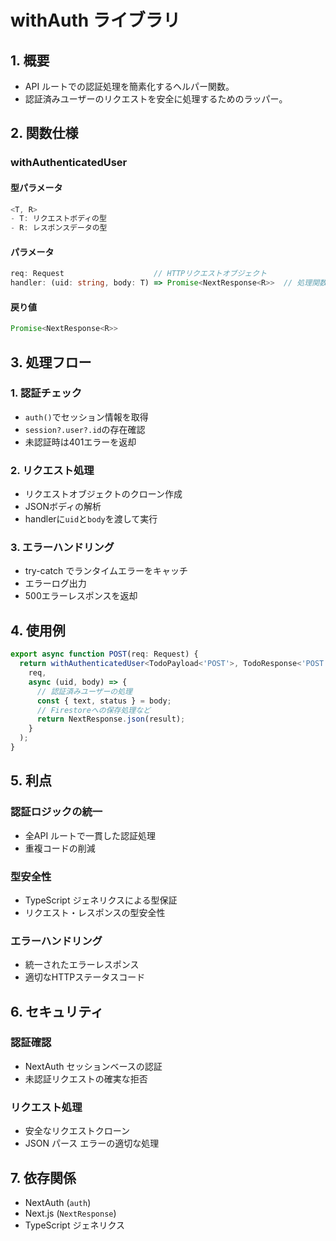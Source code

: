 # withAuth ライブラリ

## 1. 概要

- API ルートでの認証処理を簡素化するヘルパー関数。
- 認証済みユーザーのリクエストを安全に処理するためのラッパー。

## 2. 関数仕様

### withAuthenticatedUser

#### 型パラメータ
```typescript
<T, R>
- T: リクエストボディの型
- R: レスポンスデータの型
```

#### パラメータ
```typescript
req: Request                    // HTTPリクエストオブジェクト
handler: (uid: string, body: T) => Promise<NextResponse<R>>  // 処理関数
```

#### 戻り値
```typescript
Promise<NextResponse<R>>
```

## 3. 処理フロー

### 1. 認証チェック
- `auth()`でセッション情報を取得
- `session?.user?.id`の存在確認
- 未認証時は401エラーを返却

### 2. リクエスト処理
- リクエストオブジェクトのクローン作成
- JSONボディの解析
- handlerに`uid`と`body`を渡して実行

### 3. エラーハンドリング
- try-catch でランタイムエラーをキャッチ
- エラーログ出力
- 500エラーレスポンスを返却

## 4. 使用例

```typescript
export async function POST(req: Request) {
  return withAuthenticatedUser<TodoPayload<'POST'>, TodoResponse<'POST'>>(
    req,
    async (uid, body) => {
      // 認証済みユーザーの処理
      const { text, status } = body;
      // Firestoreへの保存処理など
      return NextResponse.json(result);
    }
  );
}
```

## 5. 利点

### 認証ロジックの統一
- 全API ルートで一貫した認証処理
- 重複コードの削減

### 型安全性
- TypeScript ジェネリクスによる型保証
- リクエスト・レスポンスの型安全性

### エラーハンドリング
- 統一されたエラーレスポンス
- 適切なHTTPステータスコード

## 6. セキュリティ

### 認証確認
- NextAuth セッションベースの認証
- 未認証リクエストの確実な拒否

### リクエスト処理
- 安全なリクエストクローン
- JSON パース エラーの適切な処理

## 7. 依存関係

- NextAuth (`auth`)
- Next.js (`NextResponse`)
- TypeScript ジェネリクス
